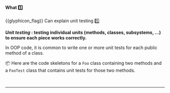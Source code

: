 <div id="title">

#### What :one:

</div>

<span id="prereqs"></span>

<span id="outcomes">{{glyphicon_flag}} Can explain unit testing :one:</span>

<div id="body">

**_Unit testing_ : testing individual units (methods, classes, subsystems, ...) to ensure each piece works correctly.**
 
In OOP code, it is common to write one or more unit tests for each public method of a class.

<tip-box> 

:package: Here are the code skeletons for a `Foo` class containing two methods and a `FooTest` class that contains unit tests for those two methods.

<tabs> 
  <tab header="Java">

<include src="exampleTestCode-java.md" />
  </tab>
  <tab header="Python">

<include src="exampleTestCode-python.md" />
</tab>
</tabs><hr>
</tip-box>



</div>

<div id="extras">
  <include src="resources.md" />
</div>